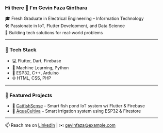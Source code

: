 ### Hi there 👋 I'm Gevin Faza Qinthara

🎓 Fresh Graduate in Electrical Engineering – Information Technology  
🛠️ Passionate in IoT, Flutter Development, and Data Science  
🚀 Building tech solutions for real-world problems

---

### 🔧 Tech Stack
- 💻 Flutter, Dart, Firebase
- 🧠 Machine Learning, Python
- 📡 ESP32, C++, Arduino
- 🌐 HTML, CSS, PHP

---

### 📌 Featured Projects
- 🔹 [CatfishSense](https://github.com/gevinfaza1702/catfishsense) – Smart fish pond IoT system w/ Flutter & Firebase
- 🔹 [AquaCultiva](https://github.com/gevinfaza1702/AquaCultiva-Project) – Smart irrigation system using ESP32 & Firestore

---

📫 Reach me on [LinkedIn](https://linkedin.com/in/namalinkedinmu) | ✉️ gevinfaza@example.com
